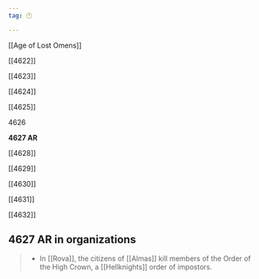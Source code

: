 ```yaml
---
tag: 🕛

---
```

[[Age of Lost Omens]]


[[4622]]

[[4623]]

[[4624]]

[[4625]]

4626

**4627 AR**

[[4628]]

[[4629]]

[[4630]]

[[4631]]

[[4632]]



## 4627 AR in organizations

>  - In [[Rova]], the citizens of [[Almas]] kill members of the Order of the High Crown, a [[Hellknights]] order of impostors.






